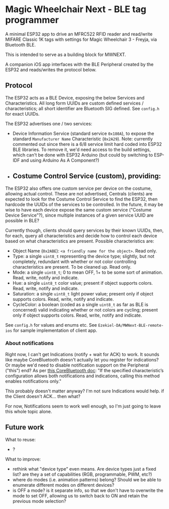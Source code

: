 # Magic Wheelchair Next - BLE tag programmer

A minimal ESP32 app to drive an MFRC522 RFID reader and read/write MIFARE Classic 1K tags with settings for Magic Wheelchair 3 - Freyja, via Bluetooth BLE.

This is intended to serve as a building block for MWNEXT.

A companion iOS app interfaces with the BLE Peripheral created by the ESP32 and reads/writes the protocol below.


## Protocol
The ESP32 acts as a BLE Device, exposing the below Services and Characteristics. All long form UUIDs are custom defined services / characteristics; all short identifier are Bluetooth SIG defined. See `config.h` for exact UUIDs.

The ESP32 advertises one / two services:
- Device Information Service (standard service `0x180A`), to expose the standard `Manufacturer Name` Characteristic (`0x2A29`). Note: currently commented out since there is a 6/8 service limit hard coded into ESP32 BLE libraries. To remove it, we'd need access to the build settings, which can't be done with ESP32 Arduino (but could by switching to ESP-IDF and using Arduino As A Component?)
- Costume Control Service (custom), providing:
  - 

The ESP32 also offers one custom service per device on the costume, allowing actual control. These are not advertised, Centrals (clients) are expected to look for the Costume Control Service to find the ESP32, then hardcode the UUIDs of the services to be controlled. In the future, it may be wise to have each device expose the same custom service ("Costume Device Service"?), since multiple instances of a given service UUID are possible in BLE?

Currently though, clients should query services by their known UUIDs, then, for each, query all characteristics and decide how to control each device based on what characteristics are present. Possible characteristics are:
  - Object Name (`0x2ABE`): `<a friendly name for the object>`. Read only.
  - Type: a single `uint8_t` representing the device type; slightly, but not completely, redundant with whether or not color controlling characteristics are present. To be cleaned up. Read only.
  - Mode: a single `uint8_t`; 0 to mean OFF, 1+ to be some sort of animation. Read, write, notify and indicate.
  - Hue: a single `uint8_t` color value; present if object supports colors. Read, write, notify and indicate.
  - Saturation: a single `uint8_t` light power value; present only if object supports colors. Read, write, notify and indicate.
  - CycleColor: a boolean (coded as a single `uint8_t` as far as BLE is concerned) valid indicating whether or not colors are cycling; present only if object supports colors.  Read, write, notify and indicate.

See `config.h` for values and enums etc. See `Ezekiel-DA/MWNext-BLE-remote-ios` for sample implementation of client app.

### About notifications
Right now, I can't get Indications (notify + wait for ACK) to work. It sounds like maybe CoreBluetooth doesn't actually let you register for indications? Or maybe we'd need to disable notification support on the Peripheral ("this") end? As per [this CoreBluetooth doc](https://developer.apple.com/documentation/corebluetooth/cbperipheral/1518949-setnotifyvalue): "If the specified characteristic’s configuration allows both notifications and indications, calling this method enables notifications only."

This probably doesn't matter anyway? I'm not sure Indications would help. if the Client doesn't ACK... then what?

For now, Notifications seem to work well enough, so I'm just going to leave this whole topic alone.


## Future work
What to reuse:
- ?

What to improve:
- rethink what "device type" even means. Are device types just a fixed list? are they a set of capabilities (RGB, programmable, PWM, etc?)
- where do modes (i.e. animation patterns) belong? Should we be able to enumerate different modes on different devices?
- is OFF a mode? is it separate info, so that we don't have to overwrite the mode to set OFF, allowing us to switch back to ON and retain the previous mode selection?